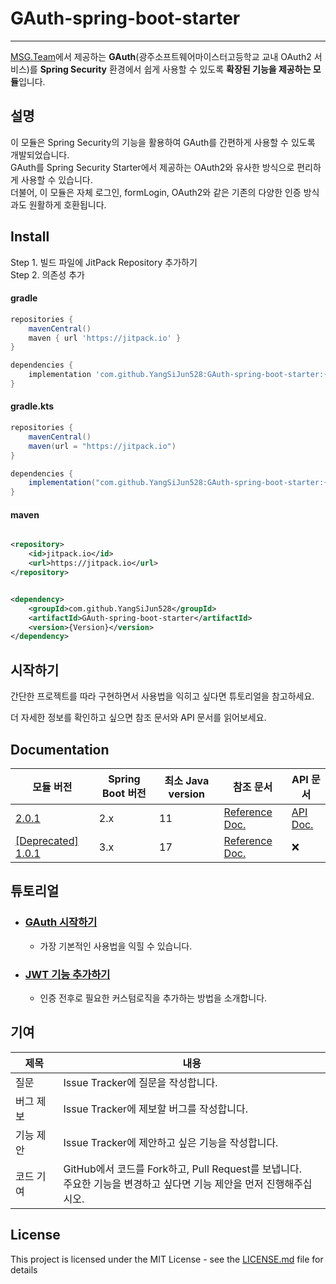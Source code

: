 # GAuth-spring-boot-starter

- - -

[MSG.Team](https://github.com/GSM-MSG)에서 제공하는
**GAuth**(광주소프트웨어마이스터고등학교 교내 OAuth2 서비스)를
**Spring Security** 환경에서 쉽게 사용할 수 있도록
**확장된 기능을 제공하는 모듈**입니다.

## 설명

이 모듈은 Spring Security의 기능을 활용하여 GAuth를 간편하게 사용할 수 있도록 개발되었습니다.    
GAuth를 Spring Security Starter에서 제공하는 OAuth2와 유사한 방식으로 편리하게 사용할 수 있습니다.   
더불어, 이 모듈은 자체 로그인, formLogin, OAuth2와 같은 기존의 다양한 인증 방식과도 원활하게 호환됩니다.  

## Install

Step 1. 빌드 파일에 JitPack Repository 추가하기  
Step 2. 의존성 추가

#### gradle

```groovy
repositories {
    mavenCentral()
    maven { url 'https://jitpack.io' }
}
```

```groovy
dependencies {
    implementation 'com.github.YangSiJun528:GAuth-spring-boot-starter:{Version}'
}
```

#### gradle.kts

```groovy
repositories {
    mavenCentral()
    maven(url = "https://jitpack.io")
}
```

```groovy
dependencies {
    implementation("com.github.YangSiJun528:GAuth-spring-boot-starter:{Version}")
}
```

#### maven

```xml

<repository>
    <id>jitpack.io</id>
    <url>https://jitpack.io</url>
</repository>
```

```xml

<dependency>
    <groupId>com.github.YangSiJun528</groupId>
    <artifactId>GAuth-spring-boot-starter</artifactId>
    <version>{Version}</version>
</dependency>
```

## 시작하기

간단한 프로젝트를 따라 구현하면서 사용법을 익히고 싶다면 튜토리얼을 참고하세요.

더 자세한 정보를 확인하고 싶으면 참조 문서와 API 문서를 읽어보세요.

## Documentation

| 모듈 버전                                                                                                 | Spring Boot 버전 | 최소 Java version | 참조 문서                                                         | API 문서                                        | 
|-------------------------------------------------------------------------------------------------------|----------------|-----------------|---------------------------------------------------------------|-----------------------------------------------|
| [2.0.1](https://github.com/YangSiJun528/GAuth-spring-boot-starter/releases/tag/2.0.1)                 | 2.x            | 11              | [Reference Doc.](./docs/guide/ver_201/reference/reference.md) | [API Doc.](https://htmlpreview.github.io/?https://github.com/YangSiJun528/GAuth-spring-boot-starter/blob/main/docs/guide/ver_201/api/index.html) |
| [\[Deprecated\] 1.0.1 ](https://github.com/YangSiJun528/GAuth-spring-boot-starter/releases/tag/1.0.1) | 3.x            | 17              | [Reference Doc.](./docs/guide/ver_101/reference/reference.md) | ❌                                             |

## 튜토리얼

- ### [GAuth 시작하기](./docs/guide/tutorial/basic/index.md)
    - 가장 기본적인 사용법을 익힐 수 있습니다.
- ### [JWT 기능 추가하기](./docs/guide/tutorial/jwt/index.md)
    - 인증 전후로 필요한 커스텀로직을 추가하는 방법을 소개합니다.

## 기여

| 제목    | 내용                                                                                |
|-------|-----------------------------------------------------------------------------------|
| 질문    | Issue Tracker에 질문을 작성합니다.                                                         |
| 버그 제보 | Issue Tracker에 제보할 버그를 작성합니다.                                                     |
| 기능 제안 | Issue Tracker에 제안하고 싶은 기능을 작성합니다.                                                 |
| 코드 기여 | GitHub에서 코드를 Fork하고, Pull Request를 보냅니다. <br/>주요한 기능을 변경하고 싶다면 기능 제안을 먼저 진행해주십시오. |

## License

This project is licensed under the MIT License - see the [LICENSE.md](LICENSE.md) file for details
